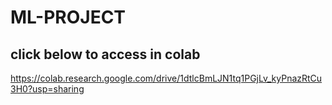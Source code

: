 # ML-PROJECT
## click below to access in colab 
https://colab.research.google.com/drive/1dtlcBmLJN1tq1PGjLv_kyPnazRtCu3H0?usp=sharing
